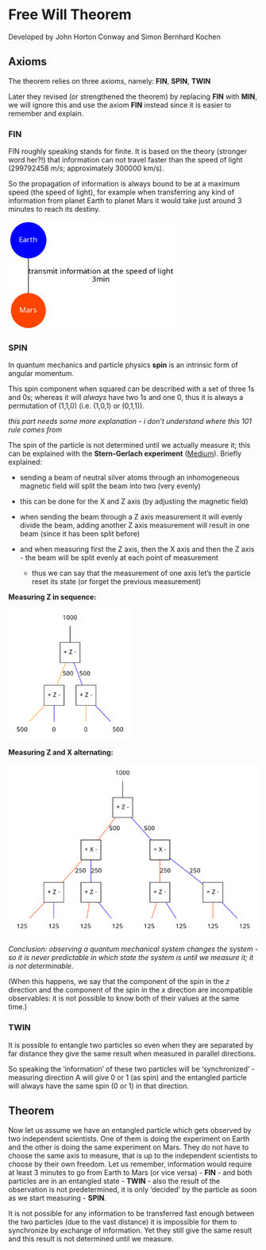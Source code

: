# Free Will Theorem

Developed by John Horton Conway and Simon Bernhard Kochen

## Axioms

The theorem relies on three axioms, namely: __FIN__, __SPIN__, __TWIN__

Later they revised (or strengthened the theorem) by replacing __FIN__ with __MIN__, we will ignore this and use the axiom __FIN__ instead since it is easier to remember and explain.

### FIN

FIN roughly speaking stands for finite. It is based on the theory (stronger word her?!) that information can not travel faster than the speed of light (299792458 m/s; approximately 300000 km/s).

So the propagation of information is always bound to be at a maximum speed (the speed of light), for example when transferring any kind of information from planet Earth to planet Mars it would take just around 3 minutes to reach its destiny.

<img src="./graphs/earth_mars_speedoflight.png" alt="distance from earth to mars" style="zoom: 80%;" />

### SPIN

In quantum mechanics and particle physics __spin__ is an intrinsic form of angular momentum.

This spin component when squared can be described with a set of three 1s and 0s; whereas it will _always_ have two 1s and one 0, thus it is always a permutation of (1,1,0) (i.e. (1,0,1) or (0,1,1)).

_this part needs some more explanation - i don’t understand where this 101 rule comes from_

The spin of the particle is not determined until we actually measure it; this can be explained with the __Stern-Gerlach experiment__ ([Medium](https://medium.com/@notaredpanda/the-essence-of-quantum-mechanics-part-1-measurement-and-spin-cec98216c8)).
Briefly explained: 

* sending a beam of neutral silver atoms through an inhomogeneous magnetic field will split the beam into two (very evenly)
* this can be done for the X and Z axis (by adjusting the magnetic field)
* when sending the beam through a Z axis measurement it will evenly divide the beam, adding another Z axis measurement will result in one beam (since it has been split before)

* and when measuring first the Z axis, then the X axis and then the Z axis - the beam will be split evenly at each point of measurement

  * thus we can say that the measurement of one axis let’s the particle reset its state (or forget the previous measurement)

  

**Measuring Z in sequence:**

<img src="./graphs/stern-gerlach-Z-Z.png" alt="Diagram Z axis" style="zoom: 67%;" />

**Measuring Z and X alternating:**

<img src="./graphs/stern-gerlach-Z-X-Z.png" alt="Diagram Z X Z" style="zoom: 67%;" />

_Conclusion: observing a quantum mechanical system changes the system - so it is never predictable in which state the system is until we measure it; it is not determinable._

(When this happens, we say that the component of the spin in the *z* direction and the component of the spin in the *x* direction are incompatible observables: it is not possible to know both of their values at the same time.)

### TWIN

It is possible to entangle two particles so even when they are separated by far distance they give the same result when measured in parallel directions.

So speaking the ‘information’ of these two particles will be ‘synchronized’ - measuring direction A will give 0 or 1 (as spin) and the entangled particle will always have the same spin (0 or 1) in that direction.

## Theorem

Now let us assume we have an entangled particle which gets observed by two independent scientists. One of them is doing the experiment on Earth and the other is doing the same experiment on Mars. They do not have to choose the same axis to measure, that is up to the independent scientists to choose by their own freedom.
Let us remember, information would require at least 3 minutes to go from Earth to Mars (or vice versa) - **FIN** - and both particles are in an entangled state - **TWIN** - also the result of the observation is not predetermined, it is only ‘decided’ by the particle as soon as we start measuring - **SPIN**.

It is not possible for any information to be transferred fast enough between the two particles (due to the vast distance) it is impossible for them to synchronize by exchange of information. Yet they still give the same result and this result is not determined until we measure.


